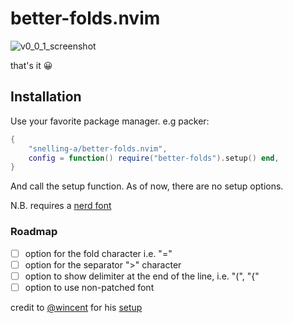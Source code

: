 # better-folds.nvim

<!--
```vim
" default:
+--10 lines: text_from_the_first_line (){·······································

" with  better-folds.nvim
 [9ℓ]: text_from_the_first_line  󰇼󰇼󰇼󰇼󰇼󰇼󰇼󰇼󰇼󰇼󰇼󰇼󰇼󰇼󰇼󰇼󰇼󰇼󰇼󰇼󰇼󰇼󰇼󰇼󰇼󰇼󰇼󰇼󰇼󰇼󰇼󰇼󰇼󰇼󰇼󰇼󰇼󰇼󰇼󰇼󰇼󰇼󰇼󰇼
```
-->

![v0_0_1_screenshot](https://user-images.githubusercontent.com/72226000/233853394-fb29b52f-4b00-4d01-8f52-71494a62425e.png)

that's it 😀

## Installation
Use your favorite package manager. e.g packer:
```lua
{
    "snelling-a/better-folds.nvim",
    config = function() require("better-folds").setup() end,
}
```

And call the setup function. As of now, there are no setup options.

N.B. requires a [nerd font](https://www.nerdfonts.com/)
### Roadmap
- [ ] option for the fold character i.e. "="
- [ ] option for the separator <!-- ""  --> ">" character
- [ ] option to show delimiter at the end of the line, i.e. "(", "{"
- [ ] option to use non-patched font

credit to [@wincent](https://github.com/wincent) for his [setup](https://github.com/wincent/wincent/blob/main/aspects/nvim/files/.config/nvim/lua/wincent/foldtext.lua)
